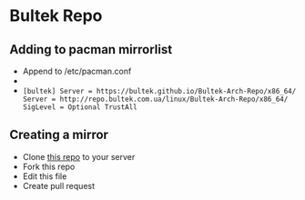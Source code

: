 # Bultek Repo

## Adding to pacman mirrorlist
  * Append to /etc/pacman.conf
  *    
  *   `[bultek]
       Server = https://bultek.github.io/Bultek-Arch-Repo/x86_64/ 
       Server = http://repo.bultek.com.ua/linux/Bultek-Arch-Repo/x86_64/ 
       SigLevel = Optional TrustAll
       `
 
 
  ## Creating a mirror
  * Clone [this repo](https://github.com/Bultek/Bultek-Arch-Repo) to your server
  * Fork this repo
  * Edit this file
  * Create pull request
